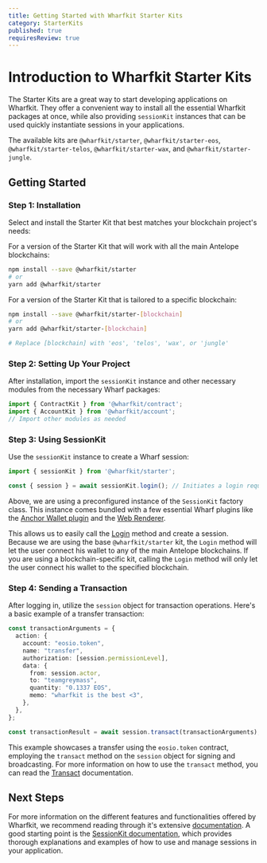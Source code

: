 ```yaml
---
title: Getting Started with Wharfkit Starter Kits
category: StarterKits
published: true
requiresReview: true
---
```


# Introduction to Wharfkit Starter Kits

The Starter Kits are a great way to start developing applications on Wharfkit. They offer a convenient way to install all the essential Wharfkit packages at once, while also providing `sessionKit` instances that can be used quickly instantiate sessions in your applications.

The available kits are `@wharfkit/starter`, `@wharfkit/starter-eos`, `@wharfkit/starter-telos`, `@wharfkit/starter-wax`, and `@wharfkit/starter-jungle`.

## Getting Started

### Step 1: Installation

Select and install the Starter Kit that best matches your blockchain project's needs:

For a version of the Starter Kit that will work with all the main Antelope blockchains:
```bash
npm install --save @wharfkit/starter
# or
yarn add @wharfkit/starter
```

For a version of the Starter Kit that is tailored to a specific blockchain:
```bash
npm install --save @wharfkit/starter-[blockchain]
# or
yarn add @wharfkit/starter-[blockchain]

# Replace [blockchain] with 'eos', 'telos', 'wax', or 'jungle'
```

### Step 2: Setting Up Your Project

After installation, import the `sessionKit` instance and other necessary modules from the necessary Wharf packages:

```js
import { ContractKit } from '@wharfkit/contract';
import { AccountKit } from '@wharfkit/account';
// Import other modules as needed
```

### Step 3: Using SessionKit

Use the `sessionKit` instance to create a Wharf session:

```js
import { sessionKit } from '@wharfkit/starter';

const { session } = await sessionKit.login(); // Initiates a login request
```

Above, we are using a preconfigured instance of the `SessionKit` factory class. This instance comes bundled with a few essential Wharf plugins like the [Anchor Wallet plugin](https://www.npmjs.com/package/@wharfkit/wallet-plugin-anchor) and the [Web Renderer](https://www.npmjs.com/package/@wharfkit/web-renderer).

This allows us to easily call the [Login](/docs/session-kit/login) method and create a session. Because we are using the base `@wharfkit/starter` kit, the `Login` method will let the user connect his wallet to any of the main Antelope blockchains. If you are using a blockchain-specific kit, calling the `Login` method will only let the user connect his wallet to the specified blockchain.

### Step 4: Sending a Transaction

After logging in, utilize the `session` object for transaction operations. Here's a basic example of a transfer transaction:

```ts
const transactionArguments = {
  action: {
    account: "eosio.token",
    name: "transfer",
    authorization: [session.permissionLevel],
    data: {
      from: session.actor,
      to: "teamgreymass",
      quantity: "0.1337 EOS",
      memo: "wharfkit is the best <3",
    },
  },
};

const transactionResult = await session.transact(transactionArguments);
```

This example showcases a transfer using the `eosio.token` contract, employing the `transact` method on the `session` object for signing and broadcasting. For more information on how to use the `transact` method, you can read the [Transact](/docs/session-kit/transact) documentation.

## Next Steps

For more information on the different features and functionalities offered by Wharfkit, we recommend reading through it's extensive [documentation](/docs). A good starting point is the [SessionKit documentation](/docs/session-kit), which provides thorough explanations and examples of how to use and manage sessions in your application.

